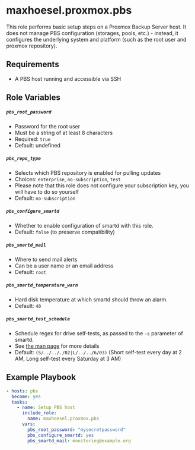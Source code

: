 # maxhoesel.proxmox.pbs

This role performs basic setup steps on a Proxmox Backup Server host. It does not manage
PBS configuration (storages, pools, etc.) - instead, it configures
the underlying system and platform (such as the root user and proxmox repository).

## Requirements

- A PBS host running and accessible via SSH

## Role Variables

##### `pbs_root_password`
- Password for the root user
- Must be a string of at least 8 characters
- Required: `true`
- Default: undefined

##### `pbs_repo_type`
- Selects which PBS repository is enabled for pulling updates
- Choices: `enterprise`, `no-subscription`, `test`
- Please note that this role does not configure your subscription key, you will have to do so yourself
- Default: `no-subscription`

##### `pbs_configure_smartd`
- Whether to enable configuration of smartd with this role.
- Default: `false` (to preserve compatibility)

##### `pbs_smartd_mail`
- Where to send mail alerts
- Can be a user name or an email address
- Default: `root`

##### `pbs_smartd_temperature_warn`
- Hard disk temperature at which smartd should throw an alarm.
- Default: `40`

##### `pbs_smartd_test_schedule`
- Schedule regex for drive self-tests, as passed to the `-s` parameter of smartd.
- See [the man page](https://linux.die.net/man/5/smartd.conf) for more details
- Default: `(S/../.././02|L/../../6/03)` (Short self-test every day at 2 AM, Long self-test every Saturday at 3 AM)


## Example Playbook

```yaml
- hosts: pbs
  become: yes
  tasks:
    - name: Setup PBS host
      include_role:
        name: maxhoesel.proxmox.pbs
      vars:
        pbs_root_password: "mysecretpassword"
        pbs_configure_smartd: yes
        pbs_smartd_mail: monitoring@example.org
```
